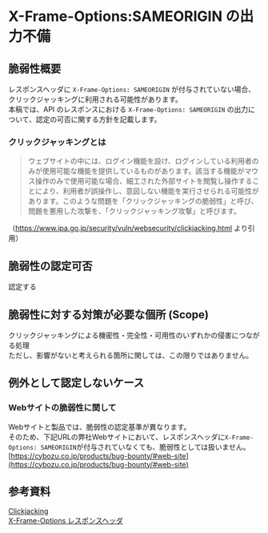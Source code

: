 X-Frame-Options:SAMEORIGIN の出力不備
====
## 脆弱性概要
レスポンスヘッダに `X-Frame-Options: SAMEORIGIN` が付与されていない場合、クリックジャッキングに利用される可能性があります。  
本稿では、API のレスポンスにおける `X-Frame-Options: SAMEORIGIN` の出力について、認定の可否に関する方針を記載します。

### クリックジャッキングとは
> ウェブサイトの中には、ログイン機能を設け、ログインしている利用者のみが使用可能な機能を提供しているものがあります。該当する機能がマウス操作のみで使用可能な場合、細工された外部サイトを閲覧し操作することにより、利用者が誤操作し、意図しない機能を実行させられる可能性があります。このような問題を「クリックジャッキングの脆弱性」と呼び、問題を悪用した攻撃を、「クリックジャッキング攻撃」と呼びます。

（https://www.ipa.go.jp/security/vuln/websecurity/clickjacking.html より引用）

## 脆弱性の認定可否
認定する

## 脆弱性に対する対策が必要な個所 (Scope)
クリックジャッキングによる機密性・完全性・可用性のいずれかの侵害につながる処理  
ただし、影響がないと考えられる箇所に関しては、この限りではありません。

## 例外として認定しないケース
### Webサイトの脆弱性に関して
Webサイトと製品では、脆弱性の認定基準が異なります。  
そのため、下記URLの弊社Webサイトにおいて、レスポンスヘッダに`X-Frame-Options: SAMEORIGIN`が付与されていなくても、脆弱性としては扱いません。  
[https://cybozu.co.jp/products/bug-bounty/#web-site](https://cybozu.co.jp/products/bug-bounty/#web-site)

## 参考資料
[Clickjacking](https://www.owasp.org/index.php/Clickjacking)  
[X-Frame-Options レスポンスヘッダ](https://developer.mozilla.org/ja/docs/Web/HTTP/X-Frame-Options)  
